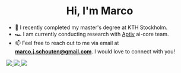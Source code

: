 <h1 align="center">Hi, I'm Marco</h1>

- 🔭 I recently completed my master's degree at KTH Stockholm.
- :racing_car: I am currently conducting research with [Aptiv](https://www.aptiv.com/) ai-core team.
- 📫 Feel free to reach out to me via email at **marco.j.schouten@gmail.com**. I would love to connect with you!

<a href="https://www.linkedin.com/in/schoutenmarco/">  <img src="https://img.shields.io/badge/LinkedIn-0077B5?style=for-the-badge&logo=linkedin&logoColor=white" /> </a>
<a href="https://marcoschouten.github.io/">  <img src="https://img.shields.io/badge/GitHub%20Pages-222222?style=for-the-badge&logo=GitHub%20Pages&logoColor=white" /> </a> <a href="https://scholar.google.com/citations?user=SdQ_lIIAAAAJ&hl=en">  <img src="https://img.shields.io/badge/Google%20Scholar-4285F4?style=for-the-badge&logo=google-scholar&logoColor=white" /> </a>





